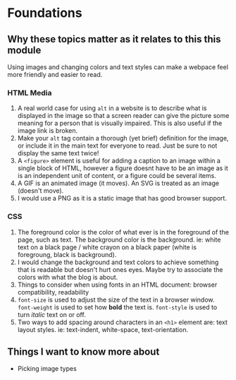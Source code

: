 # Foundations  

## Why these topics matter as it relates to this this module  

Using images and changing colors and text styles can make a webpace feel more friendly and easier to read.

### HTML Media

1. A real world case for using `alt` in a website is to describe what is displayed in the image so that a screen reader can give the picture some meaning for a person that is visually impaired. This is also useful if the image link is broken.  
2. Make your `alt` tag contain a thorough (yet brief) definition for the image, or include it in the main text for everyone to read. Just be sure to not display the same text twice!  
3. A `<figure>` element is useful for adding a caption to an image within a single block of HTML, however a figure doesnt have to be an image as it is an independent unit of content, or a figure could be several items.  
4. A GIF is an animated image (it moves). An SVG is treated as an image (doesn't move).
5. I would use a PNG as it is a static image that has good browser support.  

### CSS  

 1. The foreground color is the color of what ever is in the foreground of the page, such as text. The background color is the background. ie: white text on a black page / white crayon on a black paper (white is foregroung, black is background).  
 2. I would change the background and text colors to achieve something that is readable but doesn't hurt ones eyes. Maybe try to associate the colors with what the blog is about.  
 3. Things to consider when using fonts in an HTML document: browser compatibility, readability
 4. `font-size` is used to adjust the size of the text in a browser window. `font-weight` is used to set how **bold** the text is.  `font-style` is used to turn *italic* text on or off.  
 5. Two ways to add spacing around characters in an `<h1>` element are: text layout styles. ie: text-indent, white-space, text-orientation.  

## Things I want to know more about

- Picking image types
